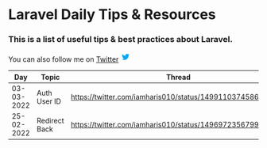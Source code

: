 # Laravel Daily Tips & Resources
### This is a list of useful tips & best practices about Laravel.

You can also follow me on [Twitter](https://twitter.com/intent/follow?screen_name=iamharis010) [<img width="20" height="20" title="Mohammad Haris on twitter" src="https://github.com/iamharis010/hot-tips/blob/main/twitter-icon.gif"/>](https://twitter.com/intent/follow?screen_name=iamharis010)

| Day           | Topic         | Thread        |
| ------------- | ------------- | ------------- |
| 03-03-2022    | Auth User ID  | https://twitter.com/iamharis010/status/1499110374586519556 |
| 25-02-2022    | Redirect Back | https://twitter.com/iamharis010/status/1496972356799000585 |
